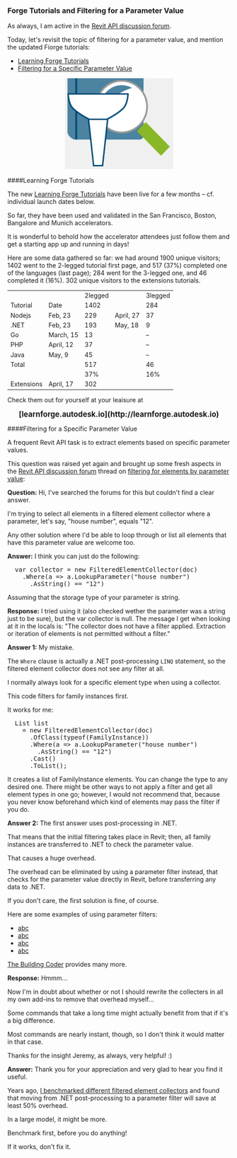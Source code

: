 <head>
<meta http-equiv="Content-Type" content="text/html; charset=utf-8">
<link rel="stylesheet" type="text/css" href="bc.css">
<!--
<script src="run_prettify.js" type="text/javascript"></script>
<script src="https://google-code-prettify.googlecode.com/svn/loader/run_prettify.js" type="text/javascript"></script>
-->
<script src="https://cdn.rawgit.com/google/code-prettify/master/loader/run_prettify.js" type="text/javascript"></script>
</head>

<!---

- 14282442 [Filter elements by parameter value]
  https://forums.autodesk.com/t5/revit-api-forum/filter-elements-by-parameter-value/m-p/8035505

- [Learn Forge Tutorials](http://learnforge.autodesk.io)
Our various http://learnforge.autodesk.io tutorials have been live for a few months (see individual launch date).
So far, we used and validated them in the San Francisco, Boston, Bangalore and Munich accelerators.
I loved how attendees (accelerators) cloud just followed it and got a starting app!
Here are some data: we had around 1900 unique visitors, 1402 went to the 2-legged tutorial first page and 517 (37%) completed one of the languages (last page). 284 went to the 3-legged one and 46 completed (16%). 302 unique visitors on the extensions tutorials.
         2legged 3legged
Tutorial 1402 284
Nodejs 229 Feb, 23 37 April, 27
.NET 193 Feb, 23 9 May, 18
Go 13 March, 15
PHP 37 April, 12
Java 45 May, 9
Total 517 46
      37% 16%
Extensions 302 April, 17

Filter for parameter value in the #RevitAPI @AutodeskRevit #bim #dynamobim @AutodeskForge #ForgeDevCon 

&ndash; 
...

--->

### Forge Tutorials and Filtering for a Parameter Value

As always, I am active in
the [Revit API discussion forum](http://forums.autodesk.com/t5/revit-api-forum/bd-p/160).

Today, let's revisit the topic of filtering for a parameter value, and mention the updated Fiorge tutorials:

- [Learning Forge Tutorials](#2) 
- [Filtering for a Specific Parameter Value](#3) 

<center>
<img src="img/query_filter.png" alt="Query filter" width="245"/>
</center>

####<a name="2"></a>Learning Forge Tutorials

The new [Learning Forge Tutorials](http://learnforge.autodesk.io) have
been live for a few months &ndash; cf. individual launch dates below.

So far, they have been used and validated in the San Francisco, Boston, Bangalore and Munich accelerators.

It is wonderful to behold how the accelerator attendees just follow them and get a starting app up and running in days!

Here are some data gathered so far: we had around 1900 unique visitors; 1402 went to the 2-legged tutorial first page, and 517 (37%) completed one of the languages (last page); 284 went for the 3-legged one, and 46 completed it (16%). 302 unique visitors to the extensions tutorials.

<table>
<tr><td class="r"></td><td class="r"></td><td class="r">2legged</td><td class="r"></td><td class="r">3legged</td></tr>
<tr><td class="r">Tutorial</td><td class="r">Date</td><td class="r">1402</td><td></td><td class="r">284</td></tr>
<tr><td class="r">Nodejs</td>  <td class="r">Feb, 23</td><td class="r">229</td><td class="r">April, 27</td><td class="r">37</td></tr>
<tr><td class="r">.NET</td>    <td class="r">Feb, 23</td><td class="r">193</td><td class="r">May, 18</td><td class="r">9</td></tr>
<tr><td class="r">Go</td>      <td class="r">March, 15</td><td class="r">13</td><td></td><td class="r">&ndash;</td></tr>
<tr><td class="r">PHP</td>     <td class="r">April, 12</td><td class="r">37</td><td></td><td class="r">&ndash;</td></tr>
<tr><td class="r">Java</td>    <td class="r">May, 9</td><td class="r">45</td><td></td><td class="r">&ndash;</td></tr>
<tr><td class="r">Total</td>   <td class="r"></td><td class="r">517</td><td class="r"></td><td class="r">46</td></tr>
<tr><td class="r"></td><td class="r"></td><td class="r">37%</td><td class="r"></td><td class="r">16%</td></tr>
<tr><td class="r">Extensions</td><td class="r">April, 17</td><td class="r">302</td></tr>
</table>

Check them out for yourself at your leaisure at

<center>
<span style="font-size: 120%; font-weight: bold">
[learnforge.autodesk.io](http://learnforge.autodesk.io)
</span>
</center>


####<a name="3"></a>Filtering for a Specific Parameter Value

A frequent Revit API task is to extract elements based on specific parameter values.

This question was raised yet again and brought up some fresh aspects in
the [Revit API discussion forum](http://forums.autodesk.com/t5/revit-api-forum/bd-p/160) thread
on [filtering for elements by parameter value](https://forums.autodesk.com/t5/revit-api-forum/filter-elements-by-parameter-value/m-p/8035505):

**Question:** Hi, I've searched the forums for this but couldn't find a clear answer.

I'm trying to select all elements in a filtered element collector where a parameter, let's say, "house number", equals "12".

Any other solution where I'd be able to loop through or list all elements that have this parameter value are welcome too.

**Answer:** I think you can just do the following:

<pre class="code">
  var collector = new FilteredElementCollector(doc)
    .Where(a => a.LookupParameter("house number")
      .AsString() == "12")
</pre>

Assuming that the storage type of your parameter is string.

**Response:** I tried using it (also checked wether the parameter was a string just to be sure), but the var collector is null. The message I get when looking at it in the locals is: "The collector does not have a filter applied.  Extraction or iteration of elements is not permitted without a filter."

**Answer 1:** My mistake.

The `Where` clause is actually a .NET post-processing `LINQ` statement, so the filtered element collector does not see any filter at all.

I normally always look for a specific element type when using a collector. 

This code filters for family instances first.

It works for me:

<pre class="code">
  List<FamilyInstance> list
    = new FilteredElementCollector(doc)
      .OfClass(typeof(FamilyInstance))
      .Where(a => a.LookupParameter("house number")
        .AsString() == "12")
      .Cast<FamilyInstance>()
      .ToList();
</pre>

It creates a list of FamilyInstance elements. You can change the type to any desired one. There might be other ways to not apply a filter and get all element types in one go; however, I would not recommend that, because you never know beforehand which kind of elements may pass the filter if you do.

**Answer 2:** The first answer uses post-processing in .NET.

That means that the initial filtering takes place in Revit; then, all family instances are transferred to .NET to check the parameter value.

That causes a huge overhead.

The overhead can be eliminated by using a parameter filter instead, that checks for the parameter value directly in Revit, before transferring any data to .NET.

If you don't care, the first solution is fine, of course.

Here are some examples of using parameter filters:

- [abc](http://thebuildingcoder.typepad.com/blog/2010/06/parameter-filter.html)
- [abc](http://thebuildingcoder.typepad.com/blog/2010/06/element-name-parameter-filter-correction.html)
- [abc](http://thebuildingcoder.typepad.com/blog/2009/12/parameter-filter-units.html)
- [abc](http://thebuildingcoder.typepad.com/blog/2017/06/finding-an-exit-path-and-elementid-parameter-values.html#3)

[The Building Coder](http://thebuildingcoder.typepad.com) provides many more.

**Response:** Hmmm...

Now I'm in doubt about whether or not I should rewrite the collecters in all my own add-ins to remove that overhead myself...

Some commands that take a long time might actually benefit from that if it's a big difference.

Most commands are nearly instant, though, so I don't think it would matter in that case.

Thanks for the insight Jeremy, as always, very helpful! :)

**Answer:** Thank you for your appreciation and very glad to hear you find it useful.

Years ago, [I benchmarked different filtered element collectors](http://thebuildingcoder.typepad.com/blog/2010/04/collector-benchmark.html) and
found that moving from .NET post-processing to a parameter filter will save at least 50% overhead.

In a large model, it might be more.

Benchmark first, before you do anything!

If it works, don't fix it.

